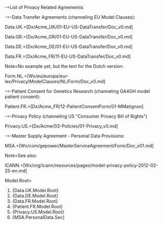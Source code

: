 -=List of Privacy Related Agreements

-=-Data Transfer Agreements (channeling EU Model Clauses):

Data.UK.=[Dx/Acme_UK/01-EU-US-DataTransfer/Doc_v0.md]

Data.GR.=[Dx/Acme_GR/01-EU-US-DataTransfer/Doc_v0.md]

Data.DE.=[Dx/Acme_DE/01-EU-US-DataTransfer/Doc_v0.md]

Data.FR.=[Dx/Acme_FR/11-EU-US-DataTransfer/Doc_v0.md]

Note=No example yet, but the text for the Dutch version:

Form.NL.=[Wx/eu/europa/eur-lex/Privacy/ModelClauses/NL/Form/Doc_v0.md]

-=-Patient Consent for Genetics Research (channeling GA4GH model patient consent):

Patient.FR.=[Dx/Acme_FR/12-PatientConsentForm/01-MMatignon]

-=-Privacy Policy (channeling US "Consumer Privacy Bill of Rights") 

Privacy.US.=[Dx/Acme/03-Policies/01-Privacy_v0.md]

-=-Master Supply Agreement - Personal Data Provisions:

MSA.=[Wx/com/gepower/MasterServiceAgreement/Form/Doc_v01.md]

Note=See also:

ICANN.=[Wx/org/icann/resources/pages/model-privacy-policy-2012-02-25-en.md]

Model.Root=<ol><li>{Data.UK.Model.Root}<li>{Data.DE.Model.Root}<li> {Data.FR.Model.Root}<li>{Patient.FR.Model.Root}<li>{Privacy.US.Model.Root}<li>{MSA.PersonalData.Sec}</ol>